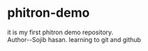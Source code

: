 # phitron-demo
it is my first phitron demo repository.
<br>
Author--Sojib hasan.
learning to git and github
